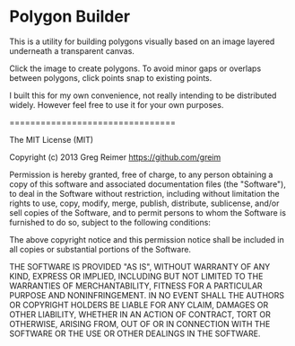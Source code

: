# Polygon Builder

This is a utility for building polygons visually based on an image layered underneath a transparent canvas.

Click the image to create polygons. To avoid minor gaps or overlaps between polygons, click points snap to existing points.

I built this for my own convenience, not really intending to be distributed widely. However feel free to use it for your own purposes.

================================

The MIT License (MIT)

Copyright (c) 2013 Greg Reimer https://github.com/greim

Permission is hereby granted, free of charge, to any person obtaining a copy
of this software and associated documentation files (the "Software"), to deal
in the Software without restriction, including without limitation the rights
to use, copy, modify, merge, publish, distribute, sublicense, and/or sell
copies of the Software, and to permit persons to whom the Software is
furnished to do so, subject to the following conditions:

The above copyright notice and this permission notice shall be included in
all copies or substantial portions of the Software.

THE SOFTWARE IS PROVIDED "AS IS", WITHOUT WARRANTY OF ANY KIND, EXPRESS OR
IMPLIED, INCLUDING BUT NOT LIMITED TO THE WARRANTIES OF MERCHANTABILITY,
FITNESS FOR A PARTICULAR PURPOSE AND NONINFRINGEMENT. IN NO EVENT SHALL THE
AUTHORS OR COPYRIGHT HOLDERS BE LIABLE FOR ANY CLAIM, DAMAGES OR OTHER
LIABILITY, WHETHER IN AN ACTION OF CONTRACT, TORT OR OTHERWISE, ARISING FROM,
OUT OF OR IN CONNECTION WITH THE SOFTWARE OR THE USE OR OTHER DEALINGS IN
THE SOFTWARE.

